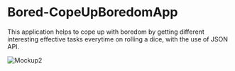 # Bored-CopeUpBoredomApp
This application helps to cope up with boredom by getting different interesting effective tasks everytime on rolling a dice, with the use of  JSON API.  

![Mockup2](https://user-images.githubusercontent.com/84672744/206733609-70f0b97c-0d73-4ff7-b9c3-55fd4de550ad.jpeg)
